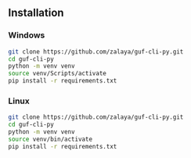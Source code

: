 ## Installation

### Windows

```bash
git clone https://github.com/zalaya/guf-cli-py.git
cd guf-cli-py
python -m venv venv
source venv/Scripts/activate
pip install -r requirements.txt
```

### Linux

```bash
git clone https://github.com/zalaya/guf-cli-py.git
cd guf-cli-py
python -m venv venv
source venv/bin/activate
pip install -r requirements.txt
```